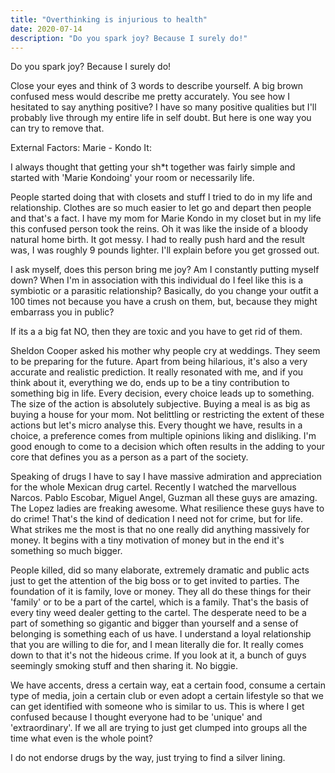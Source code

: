 ```yaml
---
title: "Overthinking is injurious to health"
date: 2020-07-14
description: "Do you spark joy? Because I surely do!"
---
```


Do you spark joy? Because I surely do!

Close your eyes and think of 3 words to describe yourself. A big brown confused mess would describe me pretty accurately. You see how I hesitated to say anything positive? I have so many positive qualities but I'll probably live through my entire life in self doubt. But here is one way you can try to remove that. 

External Factors: Marie - Kondo It:

I always thought that getting your sh*t together was fairly simple and started with 'Marie Kondoing' your room or necessarily life.

People started doing that with closets and stuff I tried to do in my life and relationship. Clothes are so much easier to let go and depart then people and that's a fact. I have my mom for Marie Kondo in my closet but in my life this confused person took the reins. Oh it was like the inside of a bloody natural home birth. It got messy. I had to really push hard and the result was, I was roughly 9 pounds lighter. I'll explain before you get grossed out.

I ask myself, does this person bring me joy? Am I constantly putting myself down? When I'm in association with this individual do I feel like this is a symbiotic or a parasitic relationship? Basically, do you change your outfit a 100 times not because you have a crush on them, but, because they might embarrass you in public?

If its a a big fat NO, then they are toxic and you have to get rid of them.

Sheldon Cooper asked his mother why people cry at weddings. They seem to be preparing for the future. Apart from being hilarious, it's also a very accurate and realistic prediction. It really resonated with me, and if you think about it, everything we do, ends up to be a tiny contribution to something big in life. Every decision, every choice leads up to something. The size of the action is absolutely subjective. Buying a meal is as big as buying a house for your mom. Not belittling or restricting the extent of these actions but let's micro analyse this. Every thought we have, results in a choice, a preference comes from multiple opinions liking and disliking. I'm good enough to come to a decision which often results in the adding to your core that defines you as a person as a part of the society.

Speaking of drugs I have to say I have massive admiration and appreciation for the whole Mexican drug cartel. Recently I watched the marvellous Narcos. Pablo Escobar, Miguel Angel, Guzman all these guys are amazing. The Lopez ladies are freaking awesome. What resilience these guys have to do crime! That's the kind of dedication I need not for crime, but for life. What strikes me the most is that no one really did anything massively for money. It begins with a tiny motivation of money but in the end it's something so much bigger.

People killed, did so many elaborate, extremely dramatic and public acts just to get the attention of the big boss or to get invited to parties. The foundation of it is family, love or money. They all do these things for their 'family' or to be a part of the cartel, which is a family. That's the basis of every tiny weed dealer getting to the cartel. The desperate need to be a part of something so gigantic and bigger than yourself and a sense of belonging is something each of us have. I understand a loyal relationship that you are willing to die for, and I mean literally die for. It really comes down to that it's not the hideous crime. If you look at it, a bunch of guys seemingly smoking stuff and then sharing it. No biggie.

We have accents, dress a certain way, eat a certain food, consume a certain type of media, join a certain club or even adopt a certain lifestyle so that we can get identified with someone who is similar to us. This is where I get confused because I thought everyone had to be 'unique' and 'extraordinary'. If we all are trying to just get clumped into groups all the time what even is the whole point? 

I do not endorse drugs by the way, just trying to find a silver lining.